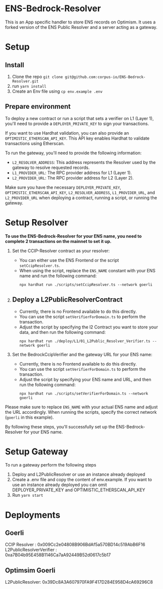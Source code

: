 # ENS-Bedrock-Resolver

This is an App specific handler to store ENS records on Optimism. It uses a forked version of the ENS Public Resolver and a server acting as a gateway.

# Setup

## Install

1. Clone the repo `git clone git@github.com:corpus-io/ENS-Bedrock-Resolver.git`
2. run `yarn install`
3. Create an Env file using `cp env.example .env`

## Prepare environment

To deploy a new contract or run a script that sets a verifier on L1 (Layer 1), you'll need to provide a `DEPLOYER_PRIVATE_KEY` to sign your transactions.

If you want to use Hardhat validation, you can also provide an `OPTIMISTIC_ETHERSCAN_API_KEY`. This API key enables Hardhat to validate transactions using Etherscan.

To run the gateway, you'll need to provide the following information:

-   `L2_RESOLVER_ADDRESS`: This address represents the Resolver used by the gateway to resolve requested records.
-   `L1_PROVIDER_URL`: The RPC provider address for L1 (Layer 1).
-   `L2_PROVIDER_URL`: The RPC provider address for L2 (Layer 2).

Make sure you have the necessary `DEPLOYER_PRIVATE_KEY`, `OPTIMISTIC_ETHERSCAN_API_KEY`, `L2_RESOLVER_ADDRESS`, `L1_PROVIDER_URL`, and `L2_PROVIDER_URL` when deploying a contract, running a script, or running the gateway.

# Setup Resolver

**To use the ENS-Bedrock-Resolver for your ENS name, you need to complete 2 transactions on the mainnet to set it up.**

1. Set the CCIP-Resolver contract as your resolver:

    - You can either use the ENS Frontend or the script `setCcipResolver.ts`.
    - When using the script, replace the `ENS_NAME` constant with your ENS name and run the following command:
        ```
        npx hardhat run ./scripts/setCcipResolver.ts --network goerli
        ```

2. Deploy a L2PublicResolverContract
    - 
    - Currently, there is no Frontend available to do this directly.
    - You can use the script `setVerifierForDomain.ts` to perform the transaction.
    - Adjust the script by specifying the l2 Contract you want to store your data, and then run the following command:
        ```
        npx hardhat run ./deploy/L1/01_L2Public_Resolver_Verifier.ts --network goerli
        ```

3. Set the BedrockCcipVerifier and the gateway URL for your ENS name:
    - Currently, there is no Frontend available to do this directly.
    - You can use the script `setVerifierForDomain.ts` to perform the transaction.
    - Adjust the script by specifying your ENS name and URL, and then run the following command:
        ```
        npx hardhat run ./scripts/setVerifierForDomain.ts --network goerli
        ```

Please make sure to replace `ENS_NAME` with your actual ENS name and adjust the URL accordingly. When running the scripts, specify the correct network (`goerli` in this example).

By following these steps, you'll successfully set up the ENS-Bedrock-Resolver for your ENS name.

# Setup Gateway

To run a gateway perform the following steps

1. Deploy and L2PublicResolver or use an instance already deployed
2. Create a .env file and copy the content of env.example. If you want to use an instance already deployed you can omit DEPLOYER_PRIVATE_KEY and OPTIMISTIC_ETHERSCAN_API_KEY
3. Run `yarn start`

# Deployments

## Goerli

CCIP Resolver : 0x009Cc2e04808B906BdAf5a570BD14c519AbB6F16
L2PublicResolverVerifier : 0xa7B04b95E458B1146Ca7aA92449B52d0617c5b17

## Optimsim Goerli

L2PublicResolver: 0x39Dc8A3A607970FA9F417D284E958D4cA69296C8

```

```
